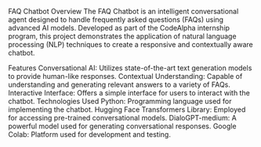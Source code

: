FAQ Chatbot
Overview
The FAQ Chatbot is an intelligent conversational agent designed to handle frequently asked questions (FAQs) using advanced AI models. Developed as part of the CodeAlpha internship program, this project demonstrates the application of natural language processing (NLP) techniques to create a responsive and contextually aware chatbot.

Features
Conversational AI: Utilizes state-of-the-art text generation models to provide human-like responses.
Contextual Understanding: Capable of understanding and generating relevant answers to a variety of FAQs.
Interactive Interface: Offers a simple interface for users to interact with the chatbot.
Technologies Used
Python: Programming language used for implementing the chatbot.
Hugging Face Transformers Library: Employed for accessing pre-trained conversational models.
DialoGPT-medium: A powerful model used for generating conversational responses.
Google Colab: Platform used for development and testing.
